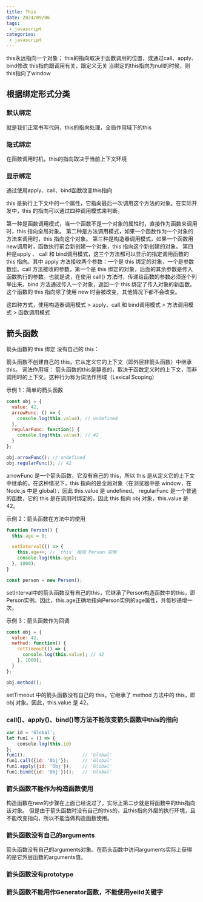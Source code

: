 ```yaml
---
title: This
date: 2024/09/06
tags:
 - javascript
categories:
 - javascript
---
```



this永远指向一个对象；
this的指向取决于函数调用的位置，或通过call、apply、bind修改
this指向跟调用有关，跟定义无关
当绑定的this指向为null的时候，则this指向了window

## 根据绑定形式分类

### 默认绑定

就是我们正常书写代码，this的指向处理，全局作用域下的this

### 隐式绑定

在函数调用时机，this的指向取决于当前上下文环境

### 显示绑定

通过使用apply、call、bind函数改变this指向

this 是执行上下文中的一个属性，它指向最后一次调用这个方法的对象。在实际开发中，this 的指向可以通过四种调用模式来判断。

第一种是函数调用模式，当一个函数不是一个对象的属性时，直接作为函数来调用时，this 指向全局对象。
第二种是方法调用模式，如果一个函数作为一个对象的方法来调用时，this 指向这个对象。
第三种是构造器调用模式，如果一个函数用new调用时，函数执行前会新创建一个对象，this 指向这个新创建的对象。
第四种是apply 、 call 和 bind调用模式，这三个方法都可以显示的指定调用函数的 this 指向。其中 apply 方法接收两个参数：一个是 this 绑定的对象，一个是参数数组。call 方法接收的参数，第一个是 this 绑定的对象，后面的其余参数是传入函数执行的参数。也就是说，在使用 call() 方法时，传递给函数的参数必须逐个列举出来。bind 方法通过传入一个对象，返回一个 this 绑定了传入对象的新函数。这个函数的 this 指向除了使用 new 时会被改变，其他情况下都不会改变。

这四种方式，使用构造器调用模式 > apply、call 和 bind调用模式 > 方法调用模式 > 函数调用模式

## 箭头函数

箭头函数的 this 绑定
没有自己的 this：

箭头函数不创建自己的 this，它从定义它的上下文（即外层非箭头函数）中继承 this。
词法作用域：
箭头函数的this是静态的，取决于函数定义时的上下文，而非调用时的上下文。这种行为称为词法作用域（Lexical Scoping）

示例 1：简单的箭头函数

```js
const obj = {
  value: 42,
  arrowFunc: () => {
    console.log(this.value); // undefined
  },
  regularFunc: function() {
    console.log(this.value); // 42
  }
};

obj.arrowFunc(); // undefined
obj.regularFunc(); // 42
```

arrowFunc 是一个箭头函数，它没有自己的 this，所以 this 是从定义它的上下文中继承的。在这种情况下，this 指向的是全局对象（在浏览器中是 window，在 Node.js 中是 global），因此 this.value 是 undefined。
regularFunc 是一个普通的函数，它的 this 是在调用时绑定的，因此 this 指向 obj 对象，this.value 是 42。

示例 2：箭头函数在方法中的使用

```js
function Person() {
  this.age = 0;

  setInterval(() => {
    this.age++; // `this` 指向 Person 实例
    console.log(this.age);
  }, 1000);
}

const person = new Person();
```

setInterval中的箭头函数没有自己的this，它继承了Person构造函数中的this，即Person实例。因此，this.age正确地指向Person实例的age属性，并每秒递增一次。

示例 3：箭头函数作为回调

```js
const obj = {
  value: 42,
  method: function() {
    setTimeout(() => {
      console.log(this.value); // 42
    }, 1000);
  }
};

obj.method();
```

setTimeout 中的箭头函数没有自己的 this，它继承了 method 方法中的 this，即 obj 对象。因此，this.value 是 42。

### call()、apply()、bind()等方法不能改变箭头函数中this的指向

```js
var id = 'Global';
let fun1 = () => {
    console.log(this.id)
};
fun1();                     // 'Global'
fun1.call({id: 'Obj'});     // 'Global'
fun1.apply({id: 'Obj'});    // 'Global'
fun1.bind({id: 'Obj'})();   // 'Global'
```

### 箭头函数不能作为构造函数使用

构造函数在new的步骤在上面已经说过了，实际上第二步就是将函数中的this指向该对象。 但是由于箭头函数时没有自己的this的，且this指向外层的执行环境，且不能改变指向，所以不能当做构造函数使用。

### 箭头函数没有自己的arguments

箭头函数没有自己的arguments对象。在箭头函数中访问arguments实际上获得的是它外层函数的arguments值。

### 箭头函数没有prototype

### 箭头函数不能用作Generator函数，不能使用yeild关键字
